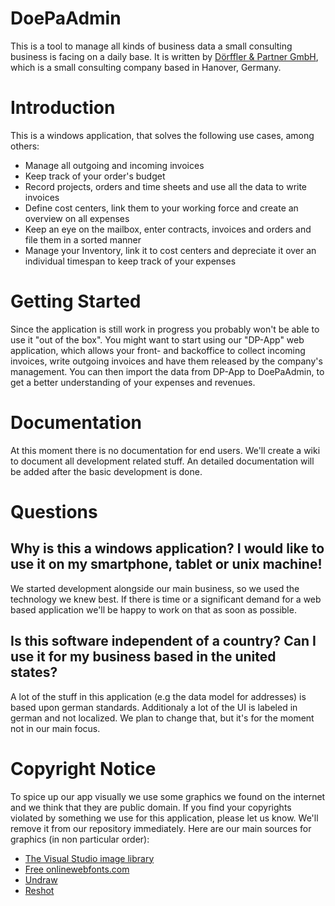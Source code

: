 # DoePaAdmin
This is a tool to manage all kinds of business data a small consulting business is facing on a daily base.
It is written by [Dörffler &amp; Partner GmbH](https://www.doerffler.com), which is a small consulting company based in Hanover, Germany.

# Introduction
This is a windows application, that solves the following use cases, among others:
- Manage all outgoing and incoming invoices
- Keep track of your order's budget
- Record projects, orders and time sheets and use all the data to write invoices
- Define cost centers, link them to your working force and create an overview on all expenses
- Keep an eye on the mailbox, enter contracts, invoices and orders and file them in a sorted manner
- Manage your Inventory, link it to cost centers and depreciate it over an individual timespan to keep track of your expenses

# Getting Started
Since the application is still work in progress you probably won't be able to use it "out of the box". You might want to start using our "DP-App" web application, which allows your front- and backoffice to collect incoming invoices, write outgoing invoices and have them released by the company's management. You can then import the data from DP-App to DoePaAdmin, to get a better understanding of your expenses and revenues.

# Documentation
At this moment there is no documentation for end users. We'll create a wiki to document all development related stuff. An detailed documentation will be added after the basic development is done.

# Questions
## Why is this a windows application? I would like to use it on my smartphone, tablet or unix machine!
We started development alongside our main business, so we used the technology we knew best. If there is time or a significant demand for a web based application we'll be happy to work on that as soon as possible.

## Is this software independent of a country? Can I use it for my business based in the united states?
A lot of the stuff in this application (e.g the data model for addresses) is based upon german standards. Additionaly a lot of the UI is labeled in german and not localized. We plan to change that, but it's for the moment not in our main focus. 

# Copyright Notice
To spice up our app visually we use some graphics we found on the internet and we think that they are public domain. If you find your copyrights violated by something we use for this application, please let us know. We'll remove it from our repository immediately. Here are our main sources for graphics (in non particular order):
- [The Visual Studio image library](https://learn.microsoft.com/en-us/visualstudio/designers/the-visual-studio-image-library?view=vs-2022)
- [Free onlinewebfonts.com](https://www.onlinewebfonts.com/icon/)
- [Undraw](https://undraw.co/)
- [Reshot](https://www.reshot.com/)
